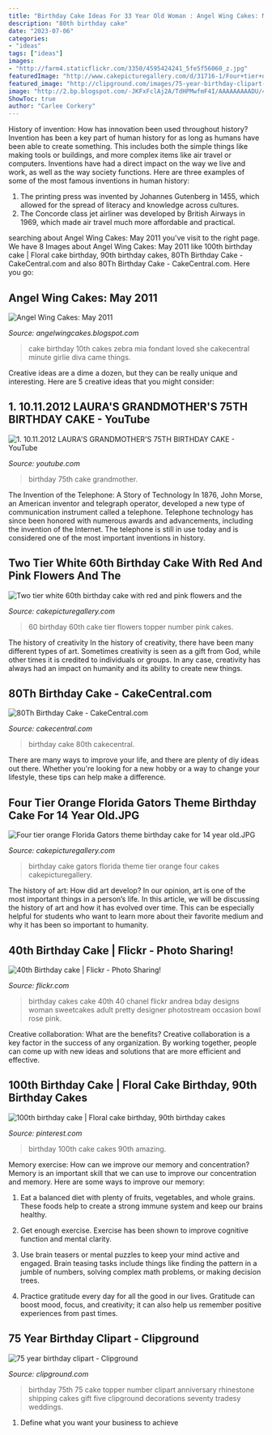 ```yaml
---
title: "Birthday Cake Ideas For 33 Year Old Woman : Angel Wing Cakes: May 2011"
description: "80th birthday cake"
date: "2023-07-06"
categories:
- "ideas"
tags: ["ideas"]
images:
- "http://farm4.staticflickr.com/3350/4595424241_5fe5f56060_z.jpg"
featuredImage: "http://www.cakepicturegallery.com/d/31716-1/Four+tier+orange+Florida+Gators+theme+birthday+cake+for+14+year+old.JPG"
featured_image: "http://clipground.com/images/75-year-birthday-clipart-18.jpg"
image: "http://2.bp.blogspot.com/-JKFxFclAj2A/TdHPMwfmF4I/AAAAAAAAADU/4vKT1kt0q_A/s1600/113.jpg"
ShowToc: true
author: "Carlee Corkery"
---
```



History of invention: How has innovation been used throughout history?
Invention has been a key part of human history for as long as humans have been able to create something. This includes both the simple things like making tools or buildings, and more complex items like air travel or computers. Inventions have had a direct impact on the way we live and work, as well as the way society functions. 
Here are three examples of some of the most famous inventions in human history: 

1) The printing press was invented by Johannes Gutenberg in 1455, which allowed for the spread of literacy and knowledge across cultures. 
2) The Concorde class jet airliner was developed by British Airways in 1969, which made air travel much more affordable and practical.

	

		
searching about Angel Wing Cakes: May 2011 you've visit to the right page. We have 8 Images about Angel Wing Cakes: May 2011 like 100th birthday cake | Floral cake birthday, 90th birthday cakes, 80Th Birthday Cake - CakeCentral.com and also 80Th Birthday Cake - CakeCentral.com. Here you go:
		
    
## Angel Wing Cakes: May 2011

<img loading=lazy src="http://2.bp.blogspot.com/-JKFxFclAj2A/TdHPMwfmF4I/AAAAAAAAADU/4vKT1kt0q_A/s1600/113.jpg" onerror="this.onerror=null;this.src='https://tse2.mm.bing.net/th?id=OIP.M3A0RtMg3p_d4234aG37_QHaMY&amp;pid=15.1';" alt="Angel Wing Cakes: May 2011">

_Source: angelwingcakes.blogspot.com_

>cake birthday 10th cakes zebra mia fondant loved she cakecentral minute girlie diva came things. 

	

Creative ideas are a dime a dozen, but they can be really unique and interesting. Here are 5 creative ideas that you might consider: 

    
## 1. 10.11.2012 LAURA&#039;S GRANDMOTHER&#039;S 75TH BIRTHDAY CAKE - YouTube

<img loading=lazy src="https://i.ytimg.com/vi/j8T2t-dOw64/maxresdefault.jpg" onerror="this.onerror=null;this.src='https://tse3.mm.bing.net/th?id=OIP.kkaLKNWYRhqePKns81hp6AHaEK&amp;pid=15.1';" alt="1. 10.11.2012 LAURA&#039;S GRANDMOTHER&#039;S 75TH BIRTHDAY CAKE - YouTube">

_Source: youtube.com_

>birthday 75th cake grandmother. 

	

The Invention of the Telephone: A Story of Technology
In 1876, John Morse, an American inventor and telegraph operator, developed a new type of communication instrument called a telephone. Telephone technology has since been honored with numerous awards and advancements, including the invention of the Internet. The telephone is still in use today and is considered one of the most important inventions in history.

    
## Two Tier White 60th Birthday Cake With Red And Pink Flowers And The

<img loading=lazy src="http://www.cakepicturegallery.com/d/56491-1/Two+tier+white+60th+birthday+cake+with+red+and+pink+flowers+and+the+number+60+as+a+topper.JPG" onerror="this.onerror=null;this.src='https://tse4.mm.bing.net/th?id=OIP.28RpG3JYEUXYgldZE2Q17QHaLS&amp;pid=15.1';" alt="Two tier white 60th birthday cake with red and pink flowers and the">

_Source: cakepicturegallery.com_

>60 birthday 60th cake tier flowers topper number pink cakes. 

	

The history of creativity
In the history of creativity, there have been many different types of art. Sometimes creativity is seen as a gift from God, while other times it is credited to individuals or groups. In any case, creativity has always had an impact on humanity and its ability to create new things.

    
## 80Th Birthday Cake - CakeCentral.com

<img loading=lazy src="https://cdn001.cakecentral.com/gallery/2015/03/900_831241y0qi_80th-birthday-cake.jpg" onerror="this.onerror=null;this.src='https://tse4.mm.bing.net/th?id=OIP.ZN86MYJdBR0UAo-cmPAEJAHaIW&amp;pid=15.1';" alt="80Th Birthday Cake - CakeCentral.com">

_Source: cakecentral.com_

>birthday cake 80th cakecentral. 

	

There are many ways to improve your life, and there are plenty of diy ideas out there. Whether you're looking for a new hobby or a way to change your lifestyle, these tips can help make a difference.

    
## Four Tier Orange Florida Gators Theme Birthday Cake For 14 Year Old.JPG

<img loading=lazy src="http://www.cakepicturegallery.com/d/31716-1/Four+tier+orange+Florida+Gators+theme+birthday+cake+for+14+year+old.JPG" onerror="this.onerror=null;this.src='https://tse2.mm.bing.net/th?id=OIP.sQY-Tt1cw0xg94119QQAGgAAAA&amp;pid=15.1';" alt="Four tier orange Florida Gators theme birthday cake for 14 year old.JPG">

_Source: cakepicturegallery.com_

>birthday cake gators florida theme tier orange four cakes cakepicturegallery. 

	

The history of art: How did art develop?
In our opinion, art is one of the most important things in a person’s life. In this article, we will be discussing the history of art and how it has evolved over time. This can be especially helpful for students who want to learn more about their favorite medium and why it has been so important to humanity.

    
## 40th Birthday Cake | Flickr - Photo Sharing!

<img loading=lazy src="http://farm4.staticflickr.com/3350/4595424241_5fe5f56060_z.jpg" onerror="this.onerror=null;this.src='https://tse2.mm.bing.net/th?id=OIP.AkP0QoUDH8JByY_8o2AeDwAAAA&amp;pid=15.1';" alt="40th Birthday cake | Flickr - Photo Sharing!">

_Source: flickr.com_

>birthday cakes cake 40th 40 chanel flickr andrea bday designs woman sweetcakes adult pretty designer photostream occasion bowl rose pink. 

	

Creative collaboration: What are the benefits?
Creative collaboration is a key factor in the success of any organization. By working together, people can come up with new ideas and solutions that are more efficient and effective.

    
## 100th Birthday Cake | Floral Cake Birthday, 90th Birthday Cakes

<img loading=lazy src="https://i.pinimg.com/736x/26/93/c9/2693c94cd7b69961befdff988f4dfdbe.jpg" onerror="this.onerror=null;this.src='https://tse2.mm.bing.net/th?id=OIP.KEfW6sic4iDF7mxk9QYkggHaJ3&amp;pid=15.1';" alt="100th birthday cake | Floral cake birthday, 90th birthday cakes">

_Source: pinterest.com_

>birthday 100th cake cakes 90th amazing. 

	

Memory exercise: How can we improve our memory and concentration?
Memory is an important skill that we can use to improve our concentration and memory. Here are some ways to improve our memory:
1. Eat a balanced diet with plenty of fruits, vegetables, and whole grains. These foods help to create a strong immune system and keep our brains healthy.

2. Get enough exercise. Exercise has been shown to improve cognitive function and mental clarity.

3. Use brain teasers or mental puzzles to keep your mind active and engaged. Brain teasing tasks include things like finding the pattern in a jumble of numbers, solving complex math problems, or making decision trees.

4. Practice gratitude every day for all the good in our lives. Gratitude can boost mood, focus, and creativity; it can also help us remember positive experiences from past times.

    
## 75 Year Birthday Clipart - Clipground

<img loading=lazy src="http://clipground.com/images/75-year-birthday-clipart-18.jpg" onerror="this.onerror=null;this.src='https://tse3.mm.bing.net/th?id=OIP.reUqpAy1SnlbX1nKOHz46gHaFT&amp;pid=15.1';" alt="75 year birthday clipart - Clipground">

_Source: clipground.com_

>birthday 75th 75 cake topper number clipart anniversary rhinestone shipping cakes gift five clipground decorations seventy tradesy weddings. 

	

1. Define what you want your business to achieve 

